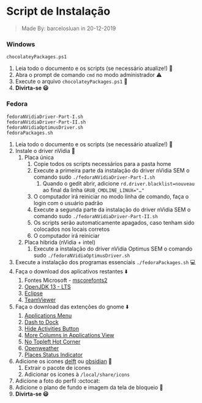 # Script de Instalação
> Made By: barcelosluan in 20-12-2019

### Windows
	chocolateyPackages.ps1

1. Leia todo o documento e os scripts (se necessário atualize!) :bookmark_tabs:
2. Abra o prompt de comando ```cmd``` no modo administrador :warning:
3. Execute o arquivo ```chocolateyPackages.ps1``` :chocolate_bar:
4. __Divirta-se :smiley:__

### Fedora
	fedoraNVidiaDriver-Part-I.sh
	fedoraNVidiaDriver-Part-II.sh
	fedoraNVidiaOptimusDriver.sh
	fedoraPackages.sh

1. Leia todo o documento e os scripts (se necessário atualize!) :memo:
2. Instale o driver nVidia :floppy_disk:
	1. Placa única
		1. Copie todos os scripts necessários para a pasta home
		2. Execute a primeira parte da instalação do driver nVidia SEM o comando sudo ```./fedoraNVidiaDriver-Part-I.sh```
			1. Quando o gedit abrir, adicione ```rd.driver.blacklist=nouveau``` ao final da linha ```GRUB_CMDLINE_LINUX="…"```
		3. O computador irá reiniciar no modo linha de comando, faça o login com o usuário padrão
		4. Execute a segunda parte da instalação do driver nVidia SEM o comando sudo ```./fedoraNVidiaDriver-Part-II.sh```
		5. Os scripts serão automaticamente apagados, caso tenham sido colocados nos locais corretos
		6. O computador irá reiniciar
	2. Placa hibrida (nVidia + intel)
		1. Execute a instalação do driver nVidia Optimus SEM o comando sudo ```./fedoraNVidiaOptimusDriver.sh```
3. Execute a instalação dos programas essenciais ```./fedoraPackages.sh``` :computer:
4. Faça o download dos aplicativos restantes :arrow_down:
	1. Fontes Microsoft - [mscorefonts2](https://sourceforge.net/projects/mscorefonts2/files/)
	2. [OpenJDK 13 - LTS](https://jdk.java.net/13/)
	3. [Eclipse](https://www.eclipse.org/downloads/)
	4. [TeamViewer](https://www.teamviewer.com/pt-br/download/linux/)
5. Faça o download das extenções do gnome :arrow_down:
	1. [Applications Menu](https://extensions.gnome.org/extension/6/applications-menu/)
	2. [Dash to Dock](https://extensions.gnome.org/extension/307/dash-to-dock/)
	3. [Hide Activities Button](https://extensions.gnome.org/extension/744/hide-activities-button/)
	4. [More Columns in Applications View](https://extensions.gnome.org/extension/1305/more-columns-in-applications-view/)
	5. [No Topleft Hot Corner](https://extensions.gnome.org/extension/118/no-topleft-hot-corner/)
	6. [Openweather](https://extensions.gnome.org/extension/750/openweather/)
	7. [Places Status Indicator](https://extensions.gnome.org/extension/8/places-status-indicator/)
6. Adicione os icones [delft](https://www.gnome-look.org/p/1199881/) ou [obsidian](https://www.gnome-look.org/p/1169579/) :triangular_flag_on_post:
	1. Extrair o pacote de icones
	2. Adicionar os icones à ```/local/share/icons```
7. Adicione a foto do perfil :octocat:
8. Adicione o plano de fundo e imagem da tela de bloqueio :city_sunset:
9. __Divirta-se :smiley:__
